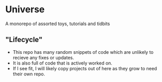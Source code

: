 # Universe

A monorepo of assorted toys, tutorials and tidbits

## "Lifecycle"

- This repo has many random snippets of code which are unlikely to recieve any fixes or updates.
- It is also full of code that is actively worked on.
- If I see fit, I will likely copy projects out of here as they grow to need their own repo.
